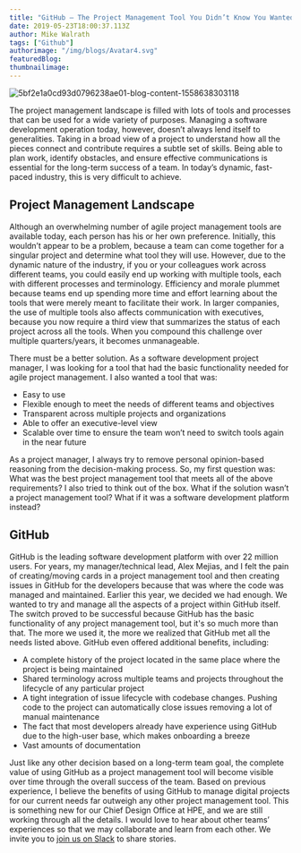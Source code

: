```yaml
---
title: "GitHub – The Project Management Tool You Didn’t Know You Wanted "
date: 2019-05-23T18:00:37.113Z
author: Mike Walrath 
tags: ["Github"]
authorimage: "/img/blogs/Avatar4.svg"
featuredBlog:
thumbnailimage:
---
```

![5bf2e1a0cd93d0796238ae01-blog-content-1558638303118](https://hpe-developer-portal.s3.amazonaws.com/uploads/media/2019/5/hpe-dev-github-1558638303117.png)

The project management landscape is filled with lots of tools and processes that can be used for a wide variety of purposes. Managing a software development operation today, however, doesn’t always lend itself to generalities. Taking in a broad view of a project to understand how all the pieces connect and contribute requires a subtle set of skills. Being able to plan work, identify obstacles, and ensure effective communications is essential for the long-term success of a team. In today’s dynamic, fast-paced industry, this is very difficult to achieve.

## Project Management Landscape 

Although an overwhelming number of agile project management tools are available today, each person has his or her own preference. Initially, this wouldn’t appear to be a problem, because a team can come together for a singular project and determine what tool they will use. However, due to the dynamic nature of the industry, if you or your colleagues work across different teams, you could easily end up working with multiple tools, each with different processes and terminology. Efficiency and morale plummet because teams end up spending more time and effort learning about the tools that were merely meant to facilitate their work. In larger companies, the use of multiple tools also affects communication with executives, because you now require a third view that summarizes the status of each project across all the tools. When you compound this challenge over multiple quarters/years, it becomes unmanageable. 

There must be a better solution. As a software development project manager, I was looking for a tool that had the basic functionality needed for agile project management. I also wanted a tool that was: 

* Easy to use 
* Flexible enough to meet the needs of different teams and objectives
* Transparent across multiple projects and organizations
* Able to offer an executive-level view 
* Scalable over time to ensure the team won’t need to switch tools again in the near future 

As a project manager, I always try to remove personal opinion-based reasoning from the decision-making process. So, my first question was: What was the best project management tool that meets all of the above requirements? I also tried to think out of the box. What if the solution wasn’t a project management tool? What if it was a software development platform instead?

## GitHub

GitHub is the leading software development platform with over 22 million users. For years, my manager/technical lead, Alex Mejias, and I felt the pain of creating/moving cards in a project management tool and then creating issues in GitHub for the developers because that was where the code was managed and maintained. Earlier this year, we decided we had enough. We wanted to try and manage all the aspects of a project within GitHub itself. The switch proved to be successful because GitHub has the basic functionality of any project management tool, but it's so much more than that. The more we used it, the more we realized that GitHub met all the needs listed above. GitHub even offered additional benefits, including: 

* A complete history of the project located in the same place where the project is being maintained 
* Shared terminology across multiple teams and projects throughout the lifecycle of any particular project 
*	A tight integration of issue lifecycle with codebase changes. Pushing code to the project can automatically close issues removing a lot of manual maintenance 
*	The fact that most developers already have experience using GitHub due to the high-user base, which makes onboarding a breeze 
*	Vast amounts of documentation 

Just like any other decision based on a long-term team goal, the complete value of using GitHub as a project management tool will become visible over time through the overall success of the team. Based on previous experience, I believe the benefits of using GitHub to manage digital projects for our current needs far outweigh any other project management tool. This is something new for our Chief Design Office at HPE, and we are still working through all the details. I would love to hear about other teams’ experiences so that we may collaborate and learn from each other. We invite you to [join us on Slack](https://slack.hpedev.io/) to share stories. 

